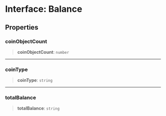 # Interface: Balance

## Properties

### coinObjectCount

> **coinObjectCount**: `number`

---

### coinType

> **coinType**: `string`

---

### totalBalance

> **totalBalance**: `string`
